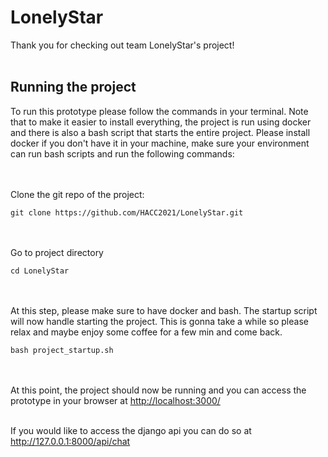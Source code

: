# LonelyStar

Thank you for checking out team LonelyStar's project! 
<br><br>


## Running the project

To run this prototype please follow the commands in your terminal. Note that to make it easier to install everything, the project is run using docker and there is also a bash script that starts the entire project. Please install docker if you don't have it in your machine, make sure your environment can run bash scripts and run the following commands: 

<br><br>
Clone the git repo of the project:
```
git clone https://github.com/HACC2021/LonelyStar.git 
```

<br><br>
Go to project directory
```
cd LonelyStar 
```

<br><br>
At this step, please make sure to have docker and bash. The startup script will now handle starting the project. This is gonna take a while so please relax and maybe enjoy some coffee for a few min and come back.
```
bash project_startup.sh
```

<!-- <br><br>
Finally, the script included will start both the client and the server. This might take a few minutes as it also trains the model locally.
```
bash project_startup.sh
``` -->

<br><br>
At this point, the project should now be running and you can access the prototype in your browser at <a href="http://localhost:3000/" target="_blank">http://localhost:3000/</a>

<br>
If you would like to access the django api you can do so at  <a href="http://127.0.0.1:8000/api/chat" target="_blank">http://127.0.0.1:8000/api/chat</a>